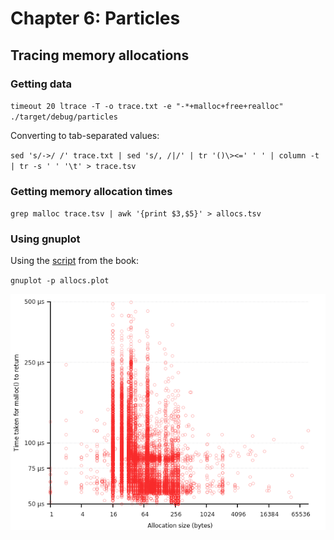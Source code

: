 # Chapter 6: Particles

## Tracing memory allocations

### Getting data

`timeout 20 ltrace -T -o trace.txt -e "-*+malloc+free+realloc" ./target/debug/particles`

Converting to tab-separated values:

`sed 's/->/ /' trace.txt | sed 's/, /|/' | tr '()\><=' ' ' | column -t | tr -s ' ' '\t' > trace.tsv`

### Getting memory allocation times

`grep malloc trace.tsv | awk '{print $3,$5}' > allocs.tsv`

### Using gnuplot

Using the [script](./allocs.plot) from the book:

`gnuplot -p allocs.plot`

![allocations](mallocs.png)